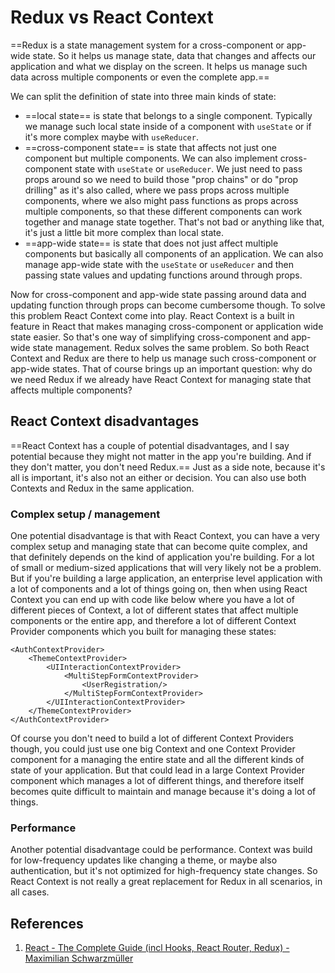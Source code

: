 # Redux vs React Context

==Redux is a state management system for a cross-component or app-wide state. So it helps us manage state, data that changes and affects our application and what we display on the screen. It helps us manage such data across multiple components or even the complete app.==

We can split the definition of state into three main kinds of state:

- ==local state== is state that belongs to a single component. Typically we manage such local state inside of a component with `useState` or if it's more complex maybe with `useReducer`.
- ==cross-component state== is state that affects not just one component but multiple components. We can also implement cross-component state with `useState` or `useReducer`. We just need to pass props around so we need to build those "prop chains" or do "prop drilling" as it's also called, where we pass props across multiple components, where we also might pass functions as props across multiple components, so that these different components can work together and manage state together. That's not bad or anything like that, it's just a little bit more complex than local state.
- ==app-wide state== is state that does not just affect multiple components but basically all components of an application. We can also manage app-wide state with the `useState` or `useReducer` and then passing state values and updating functions around through props.

Now for cross-component and app-wide state passing around data and updating function through props can become cumbersome though. To solve this problem React Context come into play. React Context is a built in feature in React that makes managing cross-component or application wide state easier. So that's one way of simplifying cross-component and app-wide state management. Redux solves the same problem. So both React Context and Redux are there to help us manage such cross-component or app-wide states. That of course brings up an important question: why do we need Redux if we already have React Context for managing state that affects multiple components?

## React Context disadvantages

==React Context has a couple of potential disadvantages, and I say potential because they might not matter in the app you're building. And if they don't matter, you don't need Redux.== Just as a side note, because it's all is important, it's also not an either or decision. You can also use both Contexts and Redux in the same application.

### Complex setup / management

One potential disadvantage is that with React Context, you can have a very complex setup and managing state that can become quite complex, and that definitely depends on the kind of application you're building. For a lot of small or medium-sized applications that will very likely not be a problem. But if you're building a large application, an enterprise level application with a lot of components and a lot of things going on, then when using React Context you can end up with code like below where you have a lot of different pieces of Context, a lot of different states that affect multiple components or the entire app, and therefore a lot of different Context Provider components which you built for managing these states:

```react
<AuthContextProvider>
    <ThemeContextProvider>
        <UIInteractionContextProvider>
            <MultiStepFormContextProvider>
                <UserRegistration/>
            </MultiStepFormContextProvider>
        </UIInteractionContextProvider>
    </ThemeContextProvider>
</AuthContextProvider>
```

Of course you don't need to build a lot of different Context Providers though, you could just use one big Context and one Context Provider component for a managing the entire state and all the different kinds of state of your application. But that could lead in a large Context Provider component which manages a lot of different things, and therefore itself becomes quite difficult to maintain and manage because it's doing a lot of things.

### Performance

Another potential disadvantage could be performance. Context was build for low-frequency updates like changing a theme, or maybe also authentication, but it's not optimized for high-frequency state changes. So React Context is not really a great replacement for Redux in all scenarios, in all cases.

## References

1. [React - The Complete Guide (incl Hooks, React Router, Redux) - Maximilian Schwarzmüller](https://www.udemy.com/course/react-the-complete-guide-incl-redux/)